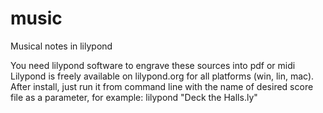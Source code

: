 # music
Musical notes in lilypond

You need lilypond software to engrave these sources into pdf or midi
Lilypond is freely available on lilypond.org for all platforms (win, lin, mac).
After install, just run it from command line with the name of desired score file as a parameter,
for example:
  lilypond "Deck the Halls.ly"
